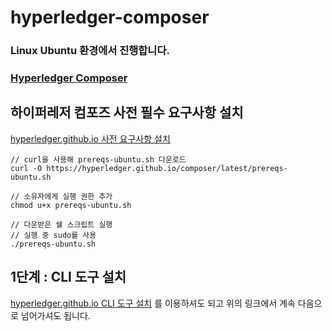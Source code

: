 # hyperledger-composer

### <b> Linux Ubuntu 환경에서 진행합니다. </b>

### [Hyperledger Composer](https://hyperledger.github.io/composer/latest/)

## <b> 하이퍼레저 컴포즈 사전 필수 요구사항 설치 </b>

[hyperledger.github.io 사전 요구사항 설치](https://hyperledger.github.io/composer/latest/installing/installing-prereqs.html#ubuntu)

```
// curl을 사용해 prereqs-ubuntu.sh 다운로드
curl -O https://hyperledger.github.io/composer/latest/prereqs-ubuntu.sh

// 소유자에게 실행 권한 추가
chmod u+x prereqs-ubuntu.sh

// 다운받은 쉘 스크립트 실행
// 실행 중 sudo를 사용
./prereqs-ubuntu.sh
```

## <b> 1단계 : CLI 도구 설치 </b>

[hyperledger.github.io CLI 도구 설치](https://hyperledger.github.io/composer/latest/installing/development-tools.html) 를 이용하셔도 되고 위의 링크에서 계속 다음으로 넘어가셔도 됩니다.

```


